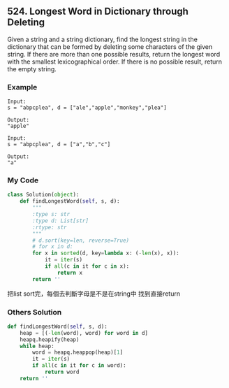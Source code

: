 ## 524. Longest Word in Dictionary through Deleting

Given a string and a string dictionary, find the longest string in the dictionary that can be formed by deleting some characters of the given string. If there are more than one possible results, return the longest word with the smallest lexicographical order. If there is no possible result, return the empty string.

### Example
```
Input:
s = "abpcplea", d = ["ale","apple","monkey","plea"]

Output: 
"apple"

Input:
s = "abpcplea", d = ["a","b","c"]

Output: 
"a"
```

### My Code
```python
class Solution(object):
    def findLongestWord(self, s, d):
        """
        :type s: str
        :type d: List[str]
        :rtype: str
        """
        # d.sort(key=len, reverse=True)
        # for x in d:
        for x in sorted(d, key=lambda x: (-len(x), x)):
            it = iter(s)
            if all(c in it for c in x):
                return x
        return ''
```
把list sort完，每個去判斷字母是不是在string中
找到直接return


### Others Solution
```python
def findLongestWord(self, s, d):
    heap = [(-len(word), word) for word in d]
    heapq.heapify(heap)
    while heap:
        word = heapq.heappop(heap)[1]
        it = iter(s)
        if all(c in it for c in word):
            return word
    return ''
```



